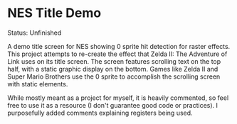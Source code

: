 NES Title Demo
==========
Status: Unfinished

A demo title screen for NES showing 0 sprite hit detection for raster effects.
This project attempts to re-create the effect that Zelda II: The Adventure of Link uses on its title screen.
The screen features scrolling text on the top half, with a static graphic display on the bottom.
Games like Zelda II and Super Mario Brothers use the 0 sprite to accomplish the scrolling screen with static elements.

While mostly meant as a project for myself, it is heavily commented, so feel free to use it as a resource
(I don't guarantee good code or practices).  I purposefully added comments explaining registers being used.

